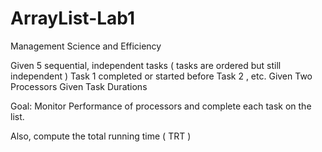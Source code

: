 # ArrayList-Lab1
Management Science and Efficiency

Given 5 sequential, independent tasks
( tasks are ordered but still independent )
Task 1 completed or started before Task 2 ,
etc.
Given Two Processors
Given Task Durations

Goal: Monitor Performance of processors and
complete each task on the list. 
 
Also, compute the total running time
( TRT )

